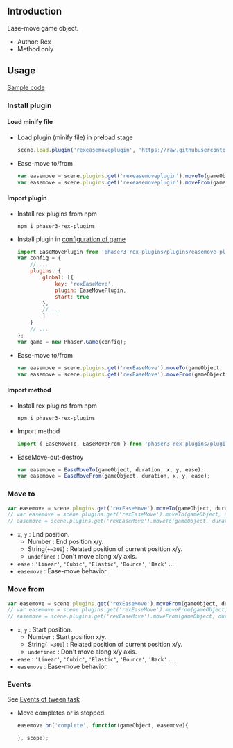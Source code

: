 ## Introduction

Ease-move game object.

- Author: Rex
- Method only

## Usage

[Sample code](https://github.com/rexrainbow/phaser3-rex-notes/blob/master/examples/easemove/)

### Install plugin

#### Load minify file

- Load plugin (minify file) in preload stage
    ```javascript
    scene.load.plugin('rexeasemoveplugin', 'https://raw.githubusercontent.com/rexrainbow/phaser3-rex-notes/master/dist/rexeasemoveplugin.min.js', true);
    ```
- Ease-move to/from
    ```javascript
    var easemove = scene.plugins.get('rexeasemoveplugin').moveTo(gameObject, duration, x, y, ease);
    var easemove = scene.plugins.get('rexeasemoveplugin').moveFrom(gameObject, duration, x, y, ease);
    ```

#### Import plugin

- Install rex plugins from npm
    ```
    npm i phaser3-rex-plugins
    ```
- Install plugin in [configuration of game](game.md#configuration)
    ```javascript
    import EaseMovePlugin from 'phaser3-rex-plugins/plugins/easemove-plugin.js';
    var config = {
        // ...
        plugins: {
            global: [{
                key: 'rexEaseMove',
                plugin: EaseMovePlugin,
                start: true
            },
            // ...
            ]
        }
        // ...
    };
    var game = new Phaser.Game(config);
    ```
- Ease-move to/from
    ```javascript
    var easemove = scene.plugins.get('rexEaseMove').moveTo(gameObject, duration, x, y, ease);
    var easemove = scene.plugins.get('rexEaseMove').moveFrom(gameObject, duration, x, y, ease);
    ```

#### Import method

- Install rex plugins from npm
    ```
    npm i phaser3-rex-plugins
    ```
- Import method
    ```javascript
    import { EaseMoveTo, EaseMoveFrom } from 'phaser3-rex-plugins/plugins/easemove.js';
    ```
- EaseMove-out-destroy
    ```javascript
    var easemove = EaseMoveTo(gameObject, duration, x, y, ease);
    var easemove = EaseMoveFrom(gameObject, duration, x, y, ease);
    ```

### Move to

```javascript
var easemove = scene.plugins.get('rexEaseMove').moveTo(gameObject, duration, x, y);
// var easemove = scene.plugins.get('rexEaseMove').moveTo(gameObject, duration, x, y, ease);
// easemove = scene.plugins.get('rexEaseMove').moveTo(gameObject, duration, x, y, ease, easemove);
```

- `x`, `y` : End position.
    - Number : End position x/y.
    - String(`+=300`) : Related position of current position x/y.
    - `undefined` : Don't move along x/y axis.
- `ease` : `'Linear'`, `'Cubic'`, `'Elastic'`, `'Bounce'`, `'Back'` ...
- `easemove` : Ease-move behavior.

### Move from

```javascript
var easemove = scene.plugins.get('rexEaseMove').moveFrom(gameObject, duration, x, y);
// var easemove = scene.plugins.get('rexEaseMove').moveFrom(gameObject, duration, x, y, ease);
// easemove = scene.plugins.get('rexEaseMove').moveFrom(gameObject, duration, x, y, ease, easemove);
```

- `x`, `y` : Start position.
    - Number : Start position x/y.
    - String(`-=300`) : Related position of current position x/y.
    - `undefined` : Don't move along x/y axis.
- `ease` : `'Linear'`, `'Cubic'`, `'Elastic'`, `'Bounce'`, `'Back'` ...
- `easemove` : Ease-move behavior.

### Events

See [Events of tween task](tween.md#events)

- Move completes or is stopped.
    ```javascript
    easemove.on('complete', function(gameObject, easemove){

    }, scope);
    ```
